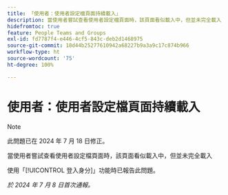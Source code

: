 ```yaml
---
title: 「使用者：使用者設定檔頁面持續載入」
description: 當使用者嘗試查看使用者設定檔頁面時，該頁面看似載入中，但並未完全載入
hidefromtoc: true
feature: People Teams and Groups
exl-id: fd7787f4-e446-4cf5-843c-deb2d1468975
source-git-commit: 18d44b25277610942a68227b9a3a9c17c874b966
workflow-type: ht
source-wordcount: '75'
ht-degree: 100%

---
```


# 使用者：使用者設定檔頁面持續載入

>[!NOTE]
>
>此問題已在 2024 年 7 月 18 日修正。

當使用者嘗試查看使用者設定檔頁面時，該頁面看似載入中，但並未完全載入

使用「[!UICONTROL 登入身分]」功能時已報告此問題。

_於 2024 年 7 月 8 日首次通報。_
